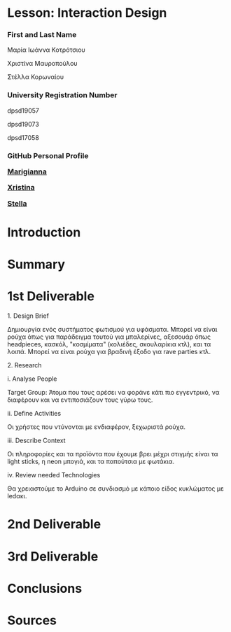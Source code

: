 # Lesson: Interaction Design

### **First and Last Name** 
<p>Μαρία Ιωάννα Κοτρότσιου<p> 
<p>Χριστίνα Μαυροπούλου<p> 
<p>Στέλλα Κορωναίου<p>
 
### **University Registration Number** 
<p>dpsd19057<p> 
<p>dpsd19073<p>
<p>dpsd17058<p>
 
### **GitHub Personal Profile** <p>[Marigianna](https://github.com/MarigiannaKotrotsiou)<p><p>[Xristina](https://github.com/XristinaMavropoulou)<p> <p>[Stella](https://github.com/StellaKoronaiou17050)<p>

# Introduction

# Summary


# 1st Deliverable
<p>1. Design Brief<p>
<p>Δημιουργία ενός συστήματος φωτισμού για υφάσματα. Μπορεί να είναι ρούχα όπως για παράδειγμα τουτού για μπαλερίνες,  αξεσουάρ όπως headpieces, κασκόλ, "κοσμίματα" (κολιέδες, σκουλαρίκια κτλ), και τα λοιπά. Μπορεί να είναι ρούχα για βραδινή έξοδο για rave parties κτλ.<p>
<p>2. Research <p>
 <p>i. Analyse People <p>
 <p>Target Group: Άτομα που τους αρέσει να φοράνε κάτι πιο εγγεντρικό, να διαφέρουν και να εντιποσιάζουν τους γύρω τους.<p>
 <p>ii. Define Activities <p>
 <p>Οι χρήστες που ντύνονται με ενδιαφέρον, ξεχωριστά ρούχα.<p>
 <p>iii. Describe Context <p>
 <p>Οι πληροφορίες και τα προϊόντα που έχουμε βρει μέχρι στιγμής είναι τα light sticks, η neon μπογιά, και τα παπούτσια με φωτάκια.<p>
 <p>iv. Review needed Technologies<p>
 <p>Θα χρειαστούμε το Arduino σε συνδιασμό με κάποιο είδος κυκλώματος με ledακι.<p>
  
# 2nd Deliverable


# 3rd Deliverable 


# Conclusions


# Sources
